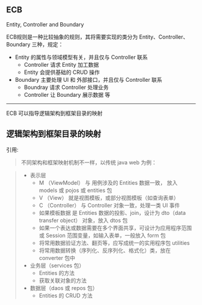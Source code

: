 ## ECB

Entity, Controller and Boundary

ECB规则是一种比较抽象的规则，其将需要实现的类分为 Entity、Controller、Boundary 三种，规定：

+ Entity 的属性与领域模型有关，并且仅与 Controller 联系
	+ Controller 请求 Entity 加工数据
	+ Entity 会提供基础的 CRUD 操作
+ Boundary 主要处理 UI 和 外部接口，并且仅与 Controller 联系
	+ Boundray 请求 Controller 处理业务
	+ Controller 让 Boundary 展示数据 等

---

ECB 可以指导逻辑架构到框架目录的映射

## 逻辑架构到框架目录的映射

引用:

> 不同架构和框架映射机制不一样，以传统 java web 为例：

>+ 表示层
>	+ M （ViewModel） 与 用例涉及的 Entities 数据一致， 放入 models 或 pojos 或 entities 包
>	+ V （View） 就是视图模板，或部分视图模板（如查询表单）
>	+ C （Controller） 与 Controller 对象一致，处理一类 UI 事件
>	+ 如果模板数据 是 Entities 数据的投影、join，设计为 dto（data transfer object） 对象，放入 dtos 包
>	+ 如果一个表达或数据需要在多个界面共享，可设计为应用程序范围或 Session 范围变量，如输入表单，一般放入 form 包
>	+ 将常用数据验证方法、翻页等，应写成统一的实用程序包 utilities
>	+ 将常用数据转换（序列化、反序列化、格式化）类，放在 converter 包中
>+ 业务层（services 包）
>	+ Entities 的方法
>	+ 获取关联对象的方法
>+ 数据层（daos 或 repos 包）
>	+ Entities 的 CRUD 方法